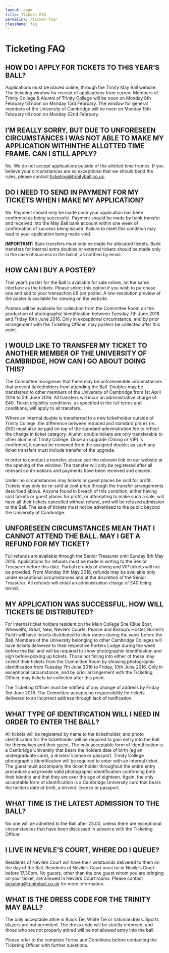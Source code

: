 ```yaml
---
layout: page
title: Tickets FAQ
permalink: /ticket-faq/
className: faq
---
```


# Ticketing FAQ

## HOW DO I APPLY FOR TICKETS TO THIS YEAR’S BALL?

Applications must be placed online, through the Trinity May Ball website. The ticketing window for receipt of applications from current Members of Trinity College & Alumni of Trinity College will be noon on Monday 8th February till noon on Monday 15rd February. The window for general members of the University of Cambridge will be noon on Monday 15th February till noon on Monday 22nd February.

## I’M REALLY SORRY, BUT DUE TO UNFORESEEN CIRCUMSTANCES I WAS NOT ABLE TO MAKE MY APPLICATION WITHINTHE ALLOTTED TIME FRAME. CAN I STILL APPLY?

No. We do not accept applications outside of the allotted time frames. If you believe your circumstances are so exceptional that we should bend the rules, please contact ticketing@trinityball.co.uk.

## DO I NEED TO SEND IN PAYMENT FOR MY TICKETS WHEN I MAKE MY APPLICATION?

No. Payment should only be made once your application has been confirmed as being successful. Payment should be made by bank transfer and received into the May Ball bank account within one week of confirmation of success being issued. Failure to meet this condition may lead to your application being made void.

**IMPORTANT:** Bank transfers must only be made for allocated tickets. Bank transfers for internal extra doubles or external tickets should be made only in the case of success in the ballot, as notified by email.

## HOW CAN I BUY A POSTER?

This year’s poster for the Ball is available for sale online, on the same interface as the tickets. Please select this option if you wish to purchase one and add to your transaction £6 per poster. A low-resolution preview of the poster is available for viewing on the website.

Posters will be available for collection from the Committee Room on the production of photographic identification between Tuesday 7th June 2016 and Friday 10th June 2016. Only in exceptional circumstance, and by prior arrangement with the Ticketing Officer, may posters be collected after this point.

## I WOULD LIKE TO TRANSFER MY TICKET TO ANOTHER MEMBER OF THE UNIVERSITY OF CAMBRIDGE, HOW CAN I GO ABOUT DOING THIS?

The Committee recognises that there may be unforeseeable circumstances that prevent ticketholders from attending the Ball. Doubles may be transferred to other members of the University of Cambridge from 1st April 2016 to 5th June 2016. All transfers will incur an administrative charge of £40. Ticket eligibility conditions, as specified in the full terms and conditions, will apply to all transfers.

Where an internal double is transferred to a new ticketholder outside of Trinity College, the difference between reduced and standard prices (ie.: £50) must also be paid on top of the standard administration fee to reflect the change in ticket category. Alumni double tickets are only transferable to other alumni of Trinity College. Once an upgrade (Dining or VIP) is confirmed, it cannot be removed from the assigned double; as such any ticket transfers must include transfer of the upgrade.

In order to conduct a transfer, please see the relevant link on our website at the opening of the window. The transfer will only be registered after all relevant confirmations and payments have been received and cleared.

Under no circumstances may tickets or guest places be sold for profit. Tickets may only be re-sold at cost price through the transfer arrangements described above. Anyone found in breach of this condition, either having sold tickets or guest places for profit, or attempting to make such a sale, will have all their tickets cancelled without refund, and will be refused admission to the Ball. The sale of tickets must not be advertised to the public beyond the University of Cambridge.

## UNFORESEEN CIRCUMSTANCES MEAN THAT I CANNOT ATTEND THE BALL. MAY I GET A REFUND FOR MY TICKET?

Full refunds are available through the Senior Treasurer until Sunday 8th May 2016. Applications for refunds must be made in writing to the Senior Treasurer before this date. Partial refunds of dining and VIP tickets will not be provided. From Monday 9th May 2016, refunds may be available only under exceptional circumstances and at the discretion of the Senior Treasurer. All refunds will entail an administration charge of £40 being levied.

## MY APPLICATION WAS SUCCESSFUL. HOW WILL TICKETS BE DISTRIBUTED?

For internal ticket holders resident on the Main College Site (Blue Boar, Whewell’s, Great, New, Nevile’s Courts; Pearce and Bishop’s Hostel; Burrell’s Field) will have tickets distributed to their rooms during the week before the Ball. Members of the University belonging to other Cambridge Colleges will have tickets delivered to their respective Porters Lodge during the week before the Ball and will be required to show photographic identification and sign before picking up tickets. Those not falling into either of these may collect their tickets from the Committee Room by showing photographic identification from Tuesday 7th June 2016 to Friday, 10th June 2016. Only in exceptional circumstance, and by prior arrangement with the Ticketing Officer, may tickets be collected after this point.

The Ticketing Officer must be notified of any change of address by Friday 3rd June 2016. The Committee accepts no responsibility for tickets delivered to an incorrect address through lack of notification.

## WHAT TYPE OF IDENTIFICATION WILL I NEED IN ORDER TO ENTER THE BALL?

All tickets will be registered by name to the ticketholder, and photo identification for the ticketholder will be required to gain entry into the Ball for themselves and their guest. The only acceptable form of identification is a Cambridge University that bears the holders date of birth (eg an undergraduate card), a drivers’ license or passport. Trinity College photographic identification will be required to enter with an internal ticket. The guest must accompany the ticket holder throughout the entire entry procedure and provide valid photographic identification confirming both their identity and that they are over the age of eighteen. Again, the only acceptable form of identification is a Cambridge University card that bears the holders date of birth, a drivers’ license or passport.

## WHAT TIME IS THE LATEST ADMISSION TO THE BALL?

No one will be admitted to the Ball after 23.00, unless there are exceptional circumstances that have been discussed in advance with the Ticketing Officer.

## I LIVE IN NEVILE’S COURT, WHERE DO I QUEUE?

Residents of Nevile’s Court will have their wristbands delivered to them on the day of the Ball. Residents of Nevile’s Court must be in Nevile’s Court before 17.30pm. No guests, other than the one guest whom you are bringing on your ticket, are allowed in Nevile’s Court rooms. Please contact ticketing@trinityball.co.uk for more information.

## WHAT IS THE DRESS CODE FOR THE TRINITY MAY BALL?

The only acceptable attire is Black Tie, White Tie or national dress. Sports blazers are not permitted. The dress code will be strictly enforced, and those who are not properly attired will be not allowed entry into the ball.

Please refer to the complete Terms and Conditions before contacting the Ticketing Officer with further questions.
